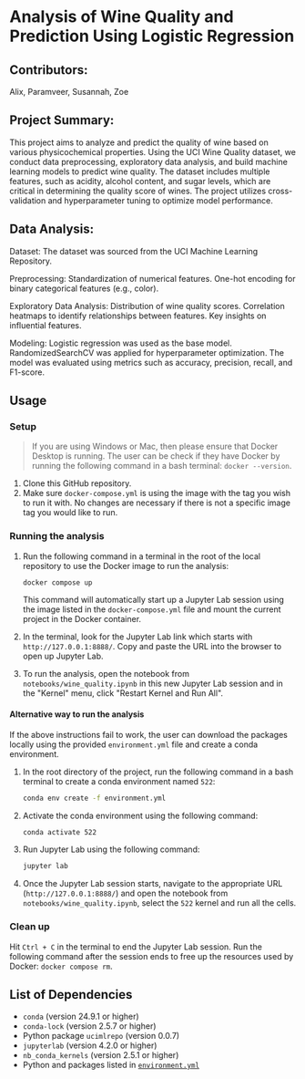# Analysis of Wine Quality and Prediction Using Logistic Regression

## Contributors:
Alix, Paramveer, Susannah, Zoe

## Project Summary:
This project aims to analyze and predict the quality of wine based on various physicochemical properties. Using the UCI Wine Quality dataset, we conduct data preprocessing, exploratory data analysis, and build machine learning models to predict wine quality. The dataset includes multiple features, such as acidity, alcohol content, and sugar levels, which are critical in determining the quality score of wines. The project utilizes cross-validation and hyperparameter tuning to optimize model performance.

## Data Analysis:
Dataset:
The dataset was sourced from the UCI Machine Learning Repository.

Preprocessing:
Standardization of numerical features.
One-hot encoding for binary categorical features (e.g., color).

Exploratory Data Analysis:
Distribution of wine quality scores.
Correlation heatmaps to identify relationships between features.
Key insights on influential features.

Modeling:
Logistic regression was used as the base model.
RandomizedSearchCV was applied for hyperparameter optimization.
The model was evaluated using metrics such as accuracy, precision, recall, and F1-score.

## Usage

### Setup

> If you are using Windows or Mac, then please ensure that Docker Desktop is running. The user can be check if they have Docker by running the following command in a bash terminal: `docker --version`.

1. Clone this GitHub repository.
2. Make sure `docker-compose.yml` is using the image with the tag you wish to run it with. No changes are necessary if there is not a specific image tag you would like to run.

### Running the analysis

1. Run the following command in a terminal in the root of the local repository to use the Docker image to run the analysis:

    ```bash
    docker compose up
    ```

    This command will automatically start up a Jupyter Lab session using the image listed in the `docker-compose.yml` file and mount the current project in the Docker container.

2. In the terminal, look for the Jupyter Lab link which starts with `http://127.0.0.1:8888/`. Copy and paste the URL into the browser to open up Jupyter Lab.

3. To run the analysis, open the notebook from `notebooks/wine_quality.ipynb` in this new Jupyter Lab session and in the "Kernel" menu, click "Restart Kernel and Run All".

#### Alternative way to run the analysis

If the above instructions fail to work, the user can download the packages locally using the provided `environment.yml` file and create a conda environment.

1. In the root directory of the project, run the following command in a bash terminal to create a conda environment named `522`:

    ```bash
    conda env create -f environment.yml
    ```

2. Activate the conda environment using the following command:

    ```bash
    conda activate 522
    ```

3. Run Jupyter Lab using the following command:

    ```bash
    jupyter lab
    ```

4. Once the Jupyter Lab session starts, navigate to the appropriate URL (`http://127.0.0.1:8888/`) and open the notebook from `notebooks/wine_quality.ipynb`, select the `522` kernel and run all the cells.

### Clean up

Hit `Ctrl + C` in the terminal to end the Jupyter Lab session. Run the following command after the session ends to free up the resources used by Docker: `docker compose rm`.

## List of Dependencies

- `conda` (version 24.9.1 or higher)
- `conda-lock` (version 2.5.7 or higher)
- Python package `ucimlrepo` (version 0.0.7)
- `jupyterlab` (version 4.2.0 or higher)
- `nb_conda_kernels` (version 2.5.1 or higher)
- Python and packages listed in [`environment.yml`](https://github.com/UBC-MDS/wine-quality-regressor-group-2/blob/main/environment.yml)